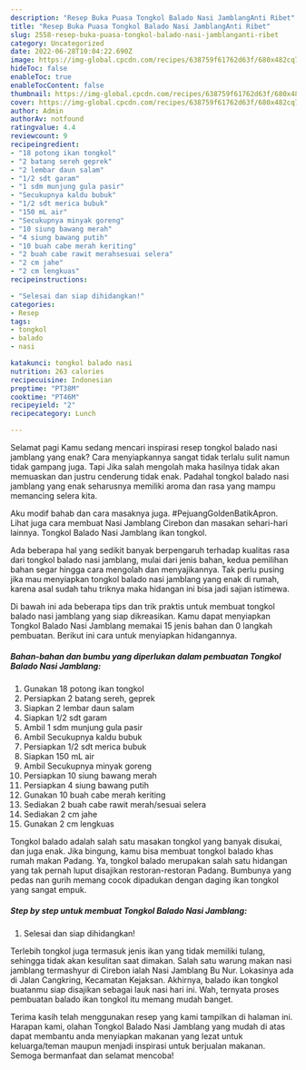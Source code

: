 ```yaml
---
description: "Resep Buka Puasa Tongkol Balado Nasi JamblangAnti Ribet"
title: "Resep Buka Puasa Tongkol Balado Nasi JamblangAnti Ribet"
slug: 2558-resep-buka-puasa-tongkol-balado-nasi-jamblanganti-ribet
category: Uncategorized
date: 2022-06-28T10:04:22.690Z
image: https://img-global.cpcdn.com/recipes/638759f61762d63f/680x482cq70/tongkol-balado-nasi-jamblang-foto-resep-utama.jpg
hideToc: false
enableToc: true
enableTocContent: false
thumbnail: https://img-global.cpcdn.com/recipes/638759f61762d63f/680x482cq70/tongkol-balado-nasi-jamblang-foto-resep-utama.jpg
cover: https://img-global.cpcdn.com/recipes/638759f61762d63f/680x482cq70/tongkol-balado-nasi-jamblang-foto-resep-utama.jpg
author: Admin
authorAv: notfound
ratingvalue: 4.4
reviewcount: 9
recipeingredient:
- "18 potong ikan tongkol"
- "2 batang sereh geprek"
- "2 lembar daun salam"
- "1/2 sdt garam"
- "1 sdm munjung gula pasir"
- "Secukupnya kaldu bubuk"
- "1/2 sdt merica bubuk"
- "150 mL air"
- "Secukupnya minyak goreng"
- "10 siung bawang merah"
- "4 siung bawang putih"
- "10 buah cabe merah keriting"
- "2 buah cabe rawit merahsesuai selera"
- "2 cm jahe"
- "2 cm lengkuas"
recipeinstructions:

- "Selesai dan siap dihidangkan!"
categories:
- Resep
tags:
- tongkol
- balado
- nasi

katakunci: tongkol balado nasi 
nutrition: 263 calories
recipecuisine: Indonesian
preptime: "PT38M"
cooktime: "PT46M"
recipeyield: "2"
recipecategory: Lunch

---
```



Selamat pagi Kamu sedang mencari inspirasi resep tongkol balado nasi jamblang yang enak? Cara menyiapkannya sangat tidak terlalu sulit namun tidak gampang juga. Tapi Jika salah mengolah maka hasilnya tidak akan memuaskan dan justru cenderung tidak enak. Padahal tongkol balado nasi jamblang yang enak seharusnya memiliki aroma dan rasa yang mampu memancing selera kita.


Aku modif bahab dan cara masaknya juga. #PejuangGoldenBatikApron. Lihat juga cara membuat Nasi Jamblang Cirebon dan masakan sehari-hari lainnya. Tongkol Balado Nasi Jamblang ikan tongkol.

Ada beberapa hal yang sedikit banyak berpengaruh terhadap kualitas rasa dari tongkol balado nasi jamblang, mulai dari jenis bahan, kedua pemilihan bahan segar hingga cara mengolah dan menyajikannya. Tak perlu pusing jika mau menyiapkan tongkol balado nasi jamblang yang enak di rumah, karena asal sudah tahu triknya maka hidangan ini bisa jadi sajian istimewa.


Di bawah ini ada beberapa tips dan trik praktis untuk membuat tongkol balado nasi jamblang yang siap dikreasikan. Kamu dapat menyiapkan Tongkol Balado Nasi Jamblang memakai 15 jenis bahan dan 0 langkah pembuatan. Berikut ini cara untuk menyiapkan hidangannya.

<!--inarticleads1-->

##### Bahan-bahan dan bumbu yang diperlukan dalam pembuatan Tongkol Balado Nasi Jamblang:

1. Gunakan 18 potong ikan tongkol
1. Persiapkan 2 batang sereh, geprek
1. Siapkan 2 lembar daun salam
1. Siapkan 1/2 sdt garam
1. Ambil 1 sdm munjung gula pasir
1. Ambil Secukupnya kaldu bubuk
1. Persiapkan 1/2 sdt merica bubuk
1. Siapkan 150 mL air
1. Ambil Secukupnya minyak goreng
1. Persiapkan 10 siung bawang merah
1. Persiapkan 4 siung bawang putih
1. Gunakan 10 buah cabe merah keriting
1. Sediakan 2 buah cabe rawit merah/sesuai selera
1. Sediakan 2 cm jahe
1. Gunakan 2 cm lengkuas


Tongkol balado adalah salah satu masakan tongkol yang banyak disukai, dan juga enak. Jika bingung, kamu bisa membuat tongkol balado khas rumah makan Padang. Ya, tongkol balado merupakan salah satu hidangan yang tak pernah luput disajikan restoran-restoran Padang. Bumbunya yang pedas nan gurih memang cocok dipadukan dengan daging ikan tongkol yang sangat empuk. 

<!--inarticleads2-->

##### Step by step untuk membuat Tongkol Balado Nasi Jamblang:


1. Selesai dan siap dihidangkan!

Terlebih tongkol juga termasuk jenis ikan yang tidak memiliki tulang, sehingga tidak akan kesulitan saat dimakan. Salah satu warung makan nasi jamblang termashyur di Cirebon ialah Nasi Jamblang Bu Nur. Lokasinya ada di Jalan Cangkring, Kecamatan Kejaksan. Akhirnya, balado ikan tongkol buatanmu siap disajikan sebagai lauk nasi hari ini. Wah, ternyata proses pembuatan balado ikan tongkol itu memang mudah banget. 

Terima kasih telah menggunakan resep yang kami tampilkan di halaman ini. Harapan kami, olahan Tongkol Balado Nasi Jamblang yang mudah di atas dapat membantu anda menyiapkan makanan yang lezat untuk keluarga/teman maupun menjadi inspirasi untuk berjualan makanan. Semoga bermanfaat dan selamat mencoba!
